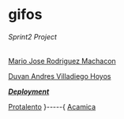 # gifos
###### Sprint2                Project
[Mario Jose Rodriguez Machacon](https://github.com/mrodriguezm21)
    

[Duvan Andres Villadiego Hoyos](https://github.com/DuvanVilladiego)

***[Deployment](https://mrodriguezm21.github.io/gifos/)***

[Protalento](https://protalento.org)      }-----{      [Acamica](https://www.acamica.com)
